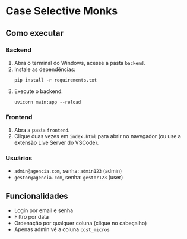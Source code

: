 # Case Selective Monks

## Como executar

### Backend

1. Abra o terminal do Windows, acesse a pasta `backend`.
2. Instale as dependências:
   ```
   pip install -r requirements.txt
   ```
3. Execute o backend:
   ```
   uvicorn main:app --reload
   ```

### Frontend

1. Abra a pasta `frontend`.
2. Clique duas vezes em `index.html` para abrir no navegador (ou use a extensão Live Server do VSCode).

### Usuários

- `admin@agencia.com`, senha: `admin123` (admin)
- `gestor@agencia.com`, senha: `gestor123` (user)

## Funcionalidades

- Login por email e senha
- Filtro por data
- Ordenação por qualquer coluna (clique no cabeçalho)
- Apenas admin vê a coluna `cost_micros`